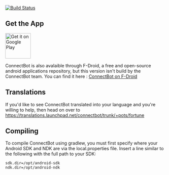[![Build Status](https://travis-ci.org/connectbot/connectbot.svg?branch=master)](
https://travis-ci.org/connectbot/connectbot)

Get the App
----------------

<a href="https://play.google.com/store/apps/details?id=org.connectbot" target="_blank">
<img src="https://play.google.com/intl/en_us/badges/images/generic/en-play-badge.png" alt="Get it on Google Play" height="80"/></a>

ConnectBot is also avalaible through F-Droid, a free and open-source android applications repository, but this version isn't build by the ConnectBot team. You can find it here : [ConnectBot on F-Droid](https://f-droid.org/repository/browse/?fdid=org.connectbot)

Translations
----------------

If you'd like to see ConnectBot translated into your language and you're
willing to help, then head on over to
https://translations.launchpad.net/connectbot/trunk/+pots/fortune


Compiling
----------------

To compile ConnectBot using gradlew, you must first specify where your
Android SDK and NDK are via the local.properties file. Insert a line
similar to the following with the full path to your SDK:

```
sdk.dir=/opt/android-sdk
ndk.dir=/opt/android-ndk
```
